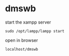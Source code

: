 # dmswb

start the xampp server
   
    sudo /opt/lampp/lampp start
    
open in browser

    localhost/dmswb
